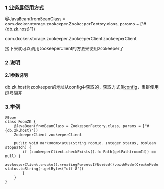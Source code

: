 ### 1.业务层使用方式
@JavaBean(fromBeanClass = com.docker.storage.zookeeper.ZookeeperFactory.class, params = ["#{db.zk.host}"])

com.docker.storage.zookeeper.ZookeeperClient zookeeperClient

接下来就可以调用zookeeperClient的方法来使用zookeeper了
### 2.说明
#### 2.1参数说明
db.zk.host为zookeeper的地址从config中获取的，获取方式见[config](https://github.com/dobybros/GroovyCloud/blob/master/explanation/common/config.md)，集群使用逗号隔开

### 3.举例
```$xslt
@Bean
class RoomZK {
    @JavaBean(fromBeanClass = ZookeeperFactory.class, params = ["#{db.zk.host}"])
    ZookeeperClient zookeeperClient

    public void markRoomStatus(String roomId, Integer status, boolean stopWatch) {
        if (zookeeperClient.checkExists().forPath(getPath(roomId)) == null) {
            zookeeperClient.create().creatingParentsIfNeeded().withMode(CreateMode.EPHEMERAL).forPath(getPath(roomId), status.toString().getBytes("utf-8"))
        } 
    }
}
```